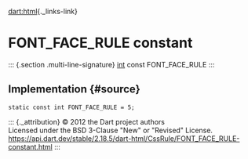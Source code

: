 [dart:html](../../dart-html/dart-html-library){._links-link}

FONT\_FACE\_RULE constant
=========================

::: {.section .multi-line-signature}
[int](../../dart-core/int-class) const FONT\_FACE\_RULE
:::

Implementation {#source}
--------------

``` {.language-dart data-language="dart"}
static const int FONT_FACE_RULE = 5;
```

::: {._attribution}
© 2012 the Dart project authors\
Licensed under the BSD 3-Clause \"New\" or \"Revised\" License.\
<https://api.dart.dev/stable/2.18.5/dart-html/CssRule/FONT_FACE_RULE-constant.html>
:::
